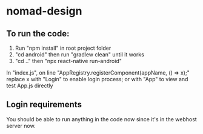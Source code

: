 # nomad-design

## To run the code:
1. Run "npm install" in root project folder
2. "cd android" then run "gradlew clean" until it works
3. "cd .." then "npx react-native run-android"

In "index.js", on line "AppRegistry.registerComponent(appName, () => x);" replace x with "Login" to enable login process; or with "App" to view and test App.js directly

## Login requirements
You should be able to run anything in the code now since it's in the webhost server now.
